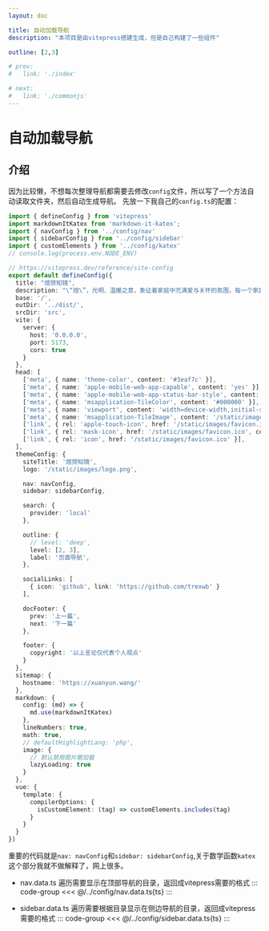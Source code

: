```yaml
---
layout: doc

title: 自动加载导航
description: "本项目是由vitepress搭建生成，但是自己构建了一些组件"

outline: [2,3]

# prev:
#   link: './index'

# next: 
#   link: './commonjs'
---
```

# 自动加载导航

## 介绍
因为比较懒，不想每次整理导航都需要去修改`config`文件，所以写了一个方法自动读取文件夹，然后自动生成导航。
先放一下我自己的`config.ts`的配置：
```ts
import { defineConfig } from 'vitepress'
import markdownItKatex from 'markdown-it-katex';
import { navConfig } from '../config/nav'
import { sidebarConfig } from '../config/sidebar'
import { customElements } from '../config/katex'
// console.log(process.env.NODE_ENV)

// https://vitepress.dev/reference/site-config
export default defineConfig({
  title: "煊赟知镜",
  description: "\“煊\”，光明、温暖之意，象征着家庭中充满爱与关怀的氛围，每一个家庭成员在这里都能感受到如阳光般的温暖照耀。“赟”，美好之意，寓意着家庭生活的丰富多彩、美好幸福。",
  base: '/',
  outDir: '../dist/',
  srcDir: 'src',
  vite: {
    server: {
      host: '0.0.0.0',
      port: 5173,
      cors: true
    }
  },
  head: [
    ['meta', { name: 'theme-color', content: '#3eaf7c' }],
    ['meta', { name: 'apple-mobile-web-app-capable', content: 'yes' }],
    ['meta', { name: 'apple-mobile-web-app-status-bar-style', content: 'black' }],
    ['meta', { name: 'msapplication-TileColor', content: '#000000' }],
    ['meta', { name: 'viewport', content: 'width=device-width,initial-scale=1,user-scalable=no' }],
    ['meta', { name: 'msapplication-TileImage', content: '/static/images/favicon.ico' }],
    ['link', { rel: 'apple-touch-icon', href: '/static/images/favicon.ico' }],
    ['link', { rel: 'mask-icon', href: '/static/images/favicon.ico', color: '#3eaf7c' }],
    ['link', { rel: 'icon', href: '/static/images/favicon.ico' }],
  ],
  themeConfig: {
    siteTitle: '煊赟知镜',
    logo: '/static/images/logo.png',

    nav: navConfig,
    sidebar: sidebarConfig,

    search: {
      provider: 'local'
    },

    outline: {
      // level: 'deep',
      level: [2, 3],
      label: '页面导航',
    },

    socialLinks: [
      { icon: 'github', link: 'https://github.com/trexwb' }
    ],

    docFooter: {
      prev: '上一篇',
      next: '下一篇'
    },

    footer: {
      copyright: '以上言论仅代表个人观点'
    }
  },
  sitemap: {
    hostname: 'https://xuanyun.wang/'
  },
  markdown: {
    config: (md) => {
      md.use(markdownItKatex)
    },
    lineNumbers: true,
    math: true,
    // defaultHighlightLang: 'php',
    image: {
      // 默认禁用图片懒加载
      lazyLoading: true
    }
  },
  vue: {
    template: {
      compilerOptions: {
        isCustomElement: (tag) => customElements.includes(tag)
      }
    }
  }
})
```

重要的代码就是`nav: navConfig`和`sidebar: sidebarConfig`,关于数学函数`katex`这个部分我就不做解释了，网上很多。

- nav.data.ts
遍历需要显示在顶部导航的目录，返回成vitepress需要的格式
::: code-group
<<< @/../config/nav.data.ts{ts}
:::

- sidebar.data.ts
遍历需要根据目录显示在侧边导航的目录，返回成vitepress需要的格式
::: code-group
<<< @/../config/sidebar.data.ts{ts}
:::
